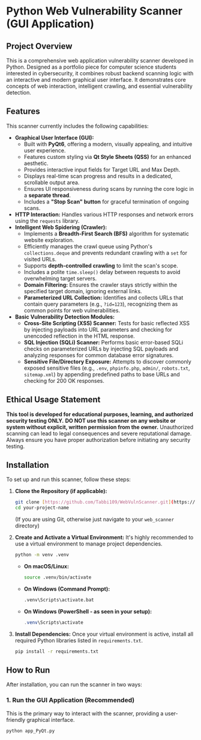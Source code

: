 # Python Web Vulnerability Scanner (GUI Application)

## Project Overview

This is a comprehensive web application vulnerability scanner developed in Python. Designed as a portfolio piece for computer science students interested in cybersecurity, it combines robust backend scanning logic with an interactive and modern graphical user interface. It demonstrates core concepts of web interaction, intelligent crawling, and essential vulnerability detection.

## Features

This scanner currently includes the following capabilities:

* **Graphical User Interface (GUI):**
    * Built with **PyQt6**, offering a modern, visually appealing, and intuitive user experience.
    * Features custom styling via **Qt Style Sheets (QSS)** for an enhanced aesthetic.
    * Provides interactive input fields for Target URL and Max Depth.
    * Displays real-time scan progress and results in a dedicated, scrollable output area.
    * Ensures UI responsiveness during scans by running the core logic in a **separate thread**.
    * Includes a **"Stop Scan" button** for graceful termination of ongoing scans.
* **HTTP Interaction:** Handles various HTTP responses and network errors using the `requests` library.
* **Intelligent Web Spidering (Crawler):**
    * Implements a **Breadth-First Search (BFS)** algorithm for systematic website exploration.
    * Efficiently manages the crawl queue using Python's `collections.deque` and prevents redundant crawling with a `set` for visited URLs.
    * Supports **depth-controlled crawling** to limit the scan's scope.
    * Includes a polite `time.sleep()` delay between requests to avoid overwhelming target servers.
    * **Domain Filtering:** Ensures the crawler stays strictly within the specified target domain, ignoring external links.
    * **Parameterized URL Collection:** Identifies and collects URLs that contain query parameters (e.g., `?id=123`), recognizing them as common points for web vulnerabilities.
* **Basic Vulnerability Detection Modules:**
    * **Cross-Site Scripting (XSS) Scanner:** Tests for basic reflected XSS by injecting payloads into URL parameters and checking for unencoded reflection in the HTML response.
    * **SQL Injection (SQLi) Scanner:** Performs basic error-based SQLi checks on parameterized URLs by injecting SQL payloads and analyzing responses for common database error signatures.
    * **Sensitive File/Directory Exposure:** Attempts to discover commonly exposed sensitive files (e.g., `.env`, `phpinfo.php`, `admin/`, `robots.txt`, `sitemap.xml`) by appending predefined paths to base URLs and checking for 200 OK responses.

## Ethical Usage Statement

**This tool is developed for educational purposes, learning, and authorized security testing ONLY.**
**DO NOT use this scanner on any website or system without explicit, written permission from the owner.** Unauthorized scanning can lead to legal consequences and severe reputational damage. Always ensure you have proper authorization before initiating any security testing.

## Installation

To set up and run this scanner, follow these steps:

1.  **Clone the Repository (if applicable):**
    ```bash
    git clone [https://github.com/Tabbi109/WebVulnScanner.git](https://github.com/Tabbi109/WebVulnScanner.git)
    cd your-project-name
    ```
    (If you are using Git, otherwise just navigate to your `web_scanner` directory)

2.  **Create and Activate a Virtual Environment:**
    It's highly recommended to use a virtual environment to manage project dependencies.
    ```bash
    python -m venv .venv
    ```
    * **On macOS/Linux:**
        ```bash
        source .venv/bin/activate
        ```
    * **On Windows (Command Prompt):**
        ```cmd
        .venv\Scripts\activate.bat
        ```
    * **On Windows (PowerShell - as seen in your setup):**
        ```powershell
        .venv\Scripts\activate
        ```

3.  **Install Dependencies:**
    Once your virtual environment is active, install all required Python libraries listed in `requirements.txt`.
    ```bash
    pip install -r requirements.txt
    ```

## How to Run

After installation, you can run the scanner in two ways:

### 1. Run the GUI Application (Recommended)

This is the primary way to interact with the scanner, providing a user-friendly graphical interface.

```bash
python app_PyQt.py